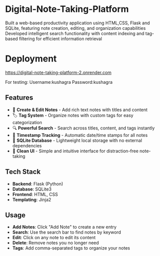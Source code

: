 # Digital-Note-Taking-Platform
Built a web-based productivity application using HTML,CSS, Flask and SQLite, featuring note creation, editing, and organization capabilities Developed intelligent search functionality with content indexing and tag-based filtering for efficient information retrieval

# Deployment

https://digital-note-taking-platform-2.onrender.com

For testing:
Username:kushagra
Password:kushagra

## Features

- 📝 **Create & Edit Notes** - Add rich text notes with titles and content
- 🏷️ **Tag System** - Organize notes with custom tags for easy categorization
- 🔍 **Powerful Search** - Search across titles, content, and tags instantly
- 📅 **Timestamp Tracking** - Automatic date/time stamps for all notes
- 💾 **SQLite Database** - Lightweight local storage with no external dependencies
- 🎨 **Clean UI** - Simple and intuitive interface for distraction-free note-taking

## Tech Stack

- **Backend**: Flask (Python)
- **Database**: SQLite3
- **Frontend**: HTML, CSS
- **Templating**: Jinja2

## Usage

- **Add Notes**: Click "Add Note" to create a new entry
- **Search**: Use the search bar to find notes by keyword
- **Edit**: Click on any note to edit its content
- **Delete**: Remove notes you no longer need
- **Tags**: Add comma-separated tags to organize your notes
